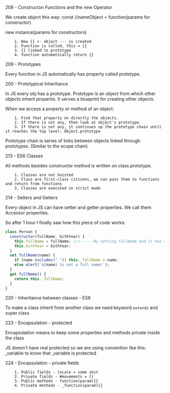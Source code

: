 208 - Constructon Functions and the new Operator

We create object this way: const //nameObject = function(params for constructor)

new instance(params for constructors)

        1. New {} <- object --- is created
        2. Function is called, this = {}
        3. {} linked to prototype
        4. function automatically return {}

209 - Prototypes

Every function in JS automatically has property called prototype.

200 - Prototypical Inheritance

In JS every obj has a prototype. Prototype is an object from which other objects inherit propertis. It serves a blueprint for creating other objects.

When we access a property or method of an object:

        1. Find that property on directly the objects.
        2. If there is not any, then look at object's prototype.
        3. If there is not any, it continues up the prototype chain until it reaches the top level: Object.prototype

Prototype chain is series of links between objects linked through prototypes. (Similar to the scope chain)

213 - ES6 Classes

All methods besides constructor method is written on class.prototype.

        1. Classes are not hoisted
        2. Class are first-class citizens, we can pass them to functions and return from functions
        3. Classes are executed in strict mode

214 - Setters and Getters

Every object in JS can have setter and getter properties. We call them Accessor properties.

So after 1 hour I finally saw how this piece of code works:

```javascript
class Person {
  constructor(fullName, bithYear) {
    this.fullName = fullName; //<------By setting fullName and it has same name as setter below, it triggers setter automatically and sets _fullName as name
    this.bithYear = bithYear;
  }
  set fullName(name) {
    if (name.includes(" ")) this._fullName = name;
    else alert(`${name} is not a full name!`);
  }
  get fullName() {
    return this._fullName;
  }
}
```

220 - Inheritance between classes - ES6

To make a class inherit from another class we need keyword `extends` and super class

223 - Encapsulation - protected

Encapsulation means to keep some properties and methods private inside the class

JS doesn't have real protected so we are using convention like this: \_variable to know that \_variable is protected

224 - Encapsulation - private fields

        1. Public fields - locale = some shit
        2. Private fields - #movements = []
        3. Public methods - function(param){}
        4. Private methods - _function(param){}
